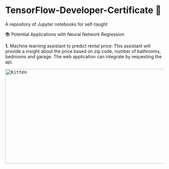# TensorFlow-Developer-Certificate 🚀
A repository of Jupyter notebooks for self-taught

📚 Potential Applications with Neural Network Regression

**1.** Machine learning assistant to predict rental price:
This assistant will provide a insight about the price based on zip code, number of bathrooms, bedrooms and garage.
The web application can integrate by requesting the api.

<kbd> <img src="https://user-images.githubusercontent.com/54214498/125176800-e5258d00-e1ac-11eb-8e54-874566050b8b.png" alt="Kitten"
	title="A cute kitten" width="672" height="301"/>
